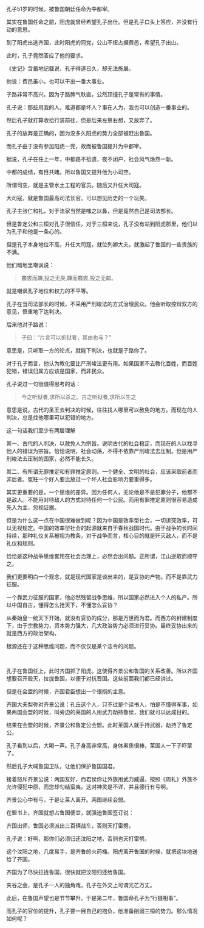 <p>孔子51岁的时候，被鲁国朝廷任命为中都宰。</p><p>其实在鲁国任命之前，阳虎就曾经希望孔子出仕。但是孔子口头上答应，并没有行动的意思。</p><p>到了阳虎出逃齐国，此时阳虎的同党，公山不纽占据费邑，希望孔子出山。</p><p>此时，孔子竟然答应了他的要求。</p><p>《史记》含蓄地记载说，孔子得道已久，却无法施展。</p><p>他说：费邑虽小，也可以干出一番大事业。</p><p>子路非常不高兴。因为子路脾气耿直，公然顶撞孔子是常有的事情。</p><p>孔子说：那些用我的人，难道都是坏人？事在人为，我也可以创造一番事业的。</p><p>然后孔子就打算收拾行装前往，但是后来左思右想，又放弃了。</p><p>孔子的放弃是正确的，因为没多久阳虎的势力全部被赶出鲁国。</p><p>而孔子由于没有参加阳虎一党，故而被鲁国提升为中都宰。</p><p>据说，孔子在任上一年，中都路不拾遗，夜不闭户，社会风气焕然一新。</p><p>中都的成绩，有目共睹。所以鲁国又提升他为小司空。</p><p>所谓司空，就是主管水土工程的官员。随后又升任大司寇。</p><p>大司寇，就是鲁国最高司法长官。可以想见历史的一个玩笑。</p><p>孔子主张仁和礼，对于法家当然是嗤之以鼻，但是竟然自己是司法部长。</p><p>但是鲁定公和三桓对孔子很信任，对于三桓来说，孔子没有站到阳虎那里，他们以为孔子和他是一条心的。</p><p>但是孔子本身地位不高，升任大司寇，就位列卿大夫。就激起了鲁国的一些贵族的不满。</p><p>他们暗地里嘲讽说：</p><blockquote>麛裘而韠,投之无戾,韠而麛裘,投之无邮。</blockquote><p>就是嘲讽孔子地位和权力的不平等。</p><p>孔子在当司法部长的时候，不采用严刑峻法的方式治理民众。他会听取控辩双方的意见，慎重地下达判决。</p><p>后来他对子路说：</p><blockquote>子曰：“片言可以折狱者，其由也与？”</blockquote><p>意思是，只听取一方的论点，就能下判决，也就是子路你了。</p><p>对于孔子而言，他认为教化要比严刑峻法更有用。如果国家不去教化百姓，而百姓犯错，错误归属方应该是国家，而非民众。</p><p>孔子说过一句很值得思考的话：</p><blockquote>今之听狱者,求所以杀之。古之听狱者,求所以生之</blockquote><p>意思是说，古代的圣王去判决的时候，往往找人哪里可以赦免的地方。而现在的人判决，总是找他哪里可以犯错的地方。</p><p>这一句话我们至少有两层理解</p><p>其一、古代的人判决，以赦免人为宗旨。说明古代的社会稳定，而现在的人以找寻他人的错误为宗旨。恰恰说明，社会动荡，不得不依靠严刑峻法去压制。但是用严刑峻法去压制的国家，必然不能长久。</p><p>其二、有所谓无罪推定和有罪推定原则。一个健全、文明的社会，应该采取前者而非后者。冤枉一个好人要比放过一个坏人社会影响力要重得多。</p><p>其实更重要的是，一个思维的差异。因为任何人，无论他是不是犯罪分子，他都不是敌人。不能用对待敌人的方式对待任何一个公民。而用有罪推定原则很容易造成先入为主，忽视证据。</p><p>但是为什么这一点在中国很难做到呢？因为中国是效率型社会，一切讲究效率，可以无视规定。中国的效率型社会的起源就来自于春秋战国时代。由于战争的长时间持续，那种礼仪关系被视为教条，对于战争而言，核心目的就是歼灭敌人，而不是礼仪和规则。</p><p>恰恰是这种战争思维套用在社会治理上，必然会出问题。正所谓，江山逆取而顺守之。</p><p>我们更要明白一个观念，就是现代国家是谈出来的，是妥协的产物。而不是靠武力征服。</p><p>一个靠武力征服的国家，他必然残留战争思维，所以国家必然进入个人的私产。所以中国自古，懂得怎么抢天下，不懂怎么妥协？</p><p>从秦始皇一统天下开始，就没有妥协的成分，那是万世而为君。而西方的封建制度下，由于宗教势力，资本势力强大，几大政治势力必须进行妥协。最终妥协出来的就是西方的政治架构。</p><p>根源还在于这种思维问题，而不仅仅是某个法令的问题。</p><p><br></p><p>孔子在鲁国任上，此时齐国抓了阳虎。这使得齐景公和鲁国的关系改善。所以齐国想要召开毁灭，拉拢鲁国，以便于对抗晋国。这些前面我们都已经讲过。</p><p>但是在会盟的时候，齐国君臣想出一个很损的主意。</p><p>齐国大夫梨弥对齐景公说：孔丘这个人，只不过是个读书人，怕是不懂得军事，如果两国会盟的时候，叫旁边的莱国的人用武力劫持鲁侯，我们就可以达成目的。</p><p>结果在会盟的时候，齐景公和鲁定公会盟。此时莱国人就手持武器，劫持了鲁定公。</p><p>孔子看到以后，大喝一声。孔子身高非常高，身体素质很棒，莱国人一下子吓蒙了。</p><p>然后孔子大喊鲁国卫队，让他们保护鲁国国君。</p><p>接着怒斥齐景公说：两国友好，而君侯你让外族用武力威逼，按照《周礼》外族不允许侵犯中原，而您却勾结蛮夷。这对神灵是不详，并且德行有亏啊。</p><p>齐景公心中有亏，于是让莱人离开。两国继续会盟。</p><p>在盟书上，齐国就想占鲁国便宜，就强迫鲁国签订说：</p><p>齐国出师，鲁国必须派出三百辆战车，否则天打雷劈。</p><p>孔子说：好啊，那你们必须归还汶阳之地，否则也天打雷劈。</p><p>这个汶阳之地，几度易手，是齐鲁的火药桶。阳虎离开鲁国的时候，就把这块地送给了齐国。</p><p>齐国为了尽快拉拢鲁国，很快就把汶阳归还给鲁国。</p><p>夹谷之会，是孔子一人的独角戏，孔子在外交上可谓光芒万丈。</p><p>此后，在鲁国声望也是节节攀升。于是第二年，鲁国命孔子为“行摄相事”。</p><p>而孔子的官位的提升，孔子要一展自己的抱负，他准备削弱三桓的势力。那么情况如何呢？</p><p></p><p></p>
